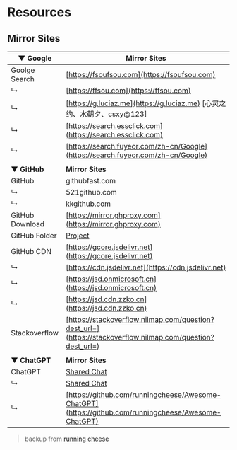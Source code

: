 # Resources

## Mirror Sites

| ▼ **Google**     | **Mirror Sites**                                                 |
| ---------------- | ------------------------------------------------------------                                         |
| Goolge Search    | [https://fsoufsou.com](https://fsoufsou.com)|
| ↳                | [https://ffsou.com](https://ffsou.com)|
| ↳                | [https://g.luciaz.me](https://g.luciaz.me) [心灵之约、水朝夕、csxy@123] |
| ↳                | [https://search.essclick.com](https://search.essclick.com)|
| ↳                | [https://search.fuyeor.com/zh-cn/Google](https://search.fuyeor.com/zh-cn/Google)|
|                  |                                                              |
| ▼ **GitHub**     | **Mirror Sites**                                                 |
| GitHub           | githubfast.com|
| ↳                | 521github.com|
| ↳                | kkgithub.com|
| GitHub Download      | [https://mirror.ghproxy.com](https://mirror.ghproxy.com) |
| GitHub Folder    | [Project](https://blog.luckly-mjw.cn/tool-show/github-directory-downloader/index.html)|
| GitHub CDN       | [https://gcore.jsdelivr.net](https://gcore.jsdelivr.net)|
| ↳                | [https://cdn.jsdelivr.net](https://cdn.jsdelivr.net) |
| ↳                | [https://jsd.onmicrosoft.cn](https://jsd.onmicrosoft.cn)|
| ↳                | [https://jsd.cdn.zzko.cn](https://jsd.cdn.zzko.cn) |
| Stackoverflow    | [https://stackoverflow.nilmap.com/question?dest_url=](https://stackoverflow.nilmap.com/question?dest_url=) |
|                  |                                                              |
| ▼ **ChatGPT**    | **Mirror Sites**                                                 |
| ChatGPT          | [Shared Chat](https://chat-shared3.zhile.io/shared.html)                                             |
| ↳                | [Shared Chat](https://chat-shared.zhile.io/shared.html)                                              |
| ↳                | [https://github.com/runningcheese/Awesome-ChatGPT](https://github.com/runningcheese/Awesome-ChatGPT) |

> backup from [running cheese](https://github.com/runningcheese/MirrorSite)

